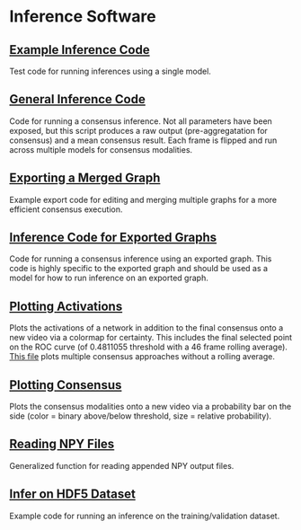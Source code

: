 # Inference Software

## [Example Inference Code](TestInfer.py)

Test code for running inferences using a single model.

## [General Inference Code](InferConsensusGrooming.py)

Code for running a consensus inference. Not all parameters have been exposed, but this script produces a raw output (pre-aggregatation for consensus) and a mean consensus result. Each frame is flipped and run across multiple models for consensus modalities.

## [Exporting a Merged Graph](ExportTFGraph.py)

Example export code for editing and merging multiple graphs for a more efficient consensus execution.

## [Inference Code for Exported Graphs](InferConsensusGrooming_TFExported.py)

Code for running a consensus inference using an exported graph. This code is highly specific to the exported graph and should be used as a model for how to run inference on an exported graph.

## [Plotting Activations](PlotActivations_Final.py)

Plots the activations of a network in addition to the final consensus onto a new video via a colormap for certainty. This includes the final selected point on the ROC curve (of 0.4811055 threshold with a 46 frame rolling average). [This file](PlotActivations.py) plots multiple consensus approaches without a rolling average.

## [Plotting Consensus](PlotConsensus.py)

Plots the consensus modalities onto a new video via a probability bar on the side (color = binary above/below threshold, size = relative probability).

## [Reading NPY Files](CompressNPY.py)

Generalized function for reading appended NPY output files.

## [Infer on HDF5 Dataset](InferValidationGrooming.py)

Example code for running an inference on the training/validation dataset.